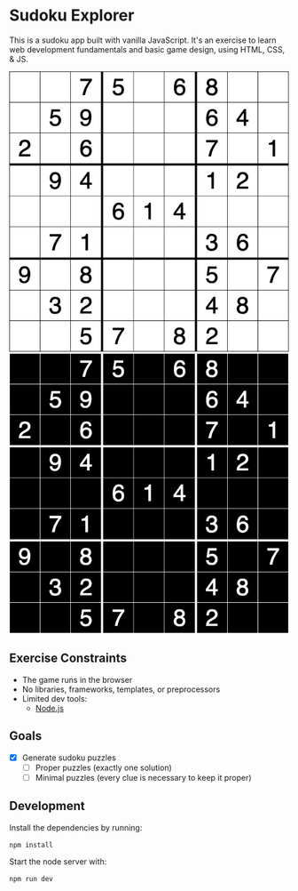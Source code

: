 # Sudoku Explorer

This is a sudoku app built with vanilla JavaScript. It's an exercise to learn
web development fundamentals and basic game design, using HTML, CSS, & JS.

![Sudoku (light mode)](screenshots/sudoku-light.png)
![Sudoku (dark mode)](screenshots/sudoku-dark.png)

## Exercise Constraints
- The game runs in the browser
- No libraries, frameworks, templates, or preprocessors
- Limited dev tools:
  - [Node.js](https://nodejs.org/)

## Goals
- [x] Generate sudoku puzzles
  - [ ] Proper puzzles (exactly one solution)
  - [ ] Minimal puzzles (every clue is necessary to keep it proper)

## Development
Install the dependencies by running:
```sh
npm install
```
Start the node server with:
```sh
npm run dev
```
